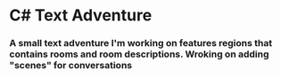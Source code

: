 # C# Text Adventure

### A small text adventure I'm working on features regions that contains rooms and room descriptions. Wroking on adding "scenes" for conversations
